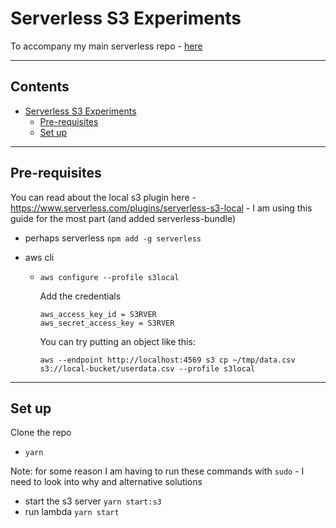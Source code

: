 # Serverless S3 Experiments

To accompany my main serverless repo - [here](https://github.com/ClareJolly/serverless-offline-experiments)

---

## Contents <!-- omit in toc -->

- [Serverless S3 Experiments](#serverless-s3-experiments)
  - [Pre-requisites](#pre-requisites)
  - [Set up](#set-up)

---

## Pre-requisites

You can read about the local s3 plugin here - https://www.serverless.com/plugins/serverless-s3-local - I am using this guide for the most part (and added serverless-bundle)

- perhaps serverless `npm add -g serverless`
- aws cli

  - `aws configure --profile s3local`

    Add the credentials

    ```
    aws_access_key_id = S3RVER
    aws_secret_access_key = S3RVER
    ```

    You can try putting an object like this:

    ```
    aws --endpoint http://localhost:4569 s3 cp ~/tmp/data.csv s3://local-bucket/userdata.csv --profile s3local
    ```

---

## Set up

Clone the repo

- `yarn`

Note: for some reason I am having to run these commands with `sudo` - I need to look into why and alternative solutions

- start the s3 server `yarn start:s3`
- run lambda `yarn start`
